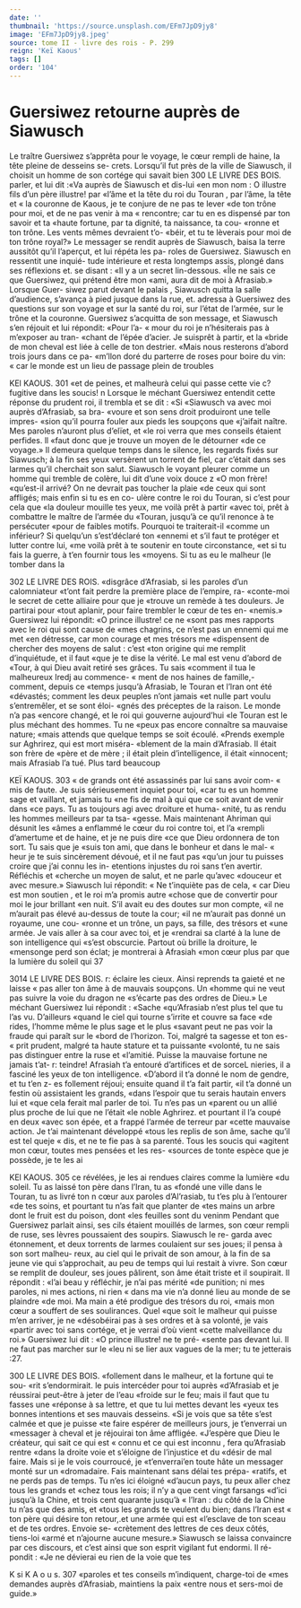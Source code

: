 ```yaml
---
date: ''
thumbnail: 'https://source.unsplash.com/EFm7JpD9jy8'
image: 'EFm7JpD9jy8.jpeg'
source: tome II - livre des rois - P. 299
reign: 'Keï Kaous'
tags: []
order: '104'
---
```


# Guersiwez retourne auprès de Siawusch

Le traître Guersiwez s’apprêta pour le voyage, le
cœur rempli de haine, la tête pleine de desseins se- crets. Lorsqu’il fut près de la ville de Siawusch, il choisit un homme de son cortége qui savait bien
300 LE LIVRE DES BOIS.
parler, et lui dit :«Va auprès de Siawusch et dis-lui «en mon nom : O illustre fils d’un père illustre! par «l’âme et la tête du roi du Touran , par l’âme, la tête et
« la couronne de Kaous, je te conjure de ne pas te lever «de ton trône pour moi, et de ne pas venir à ma
« rencontre; car tu en es dispensé par ton savoir et ta «haute fortune, par ta dignité, ta naissance, ta cou- «ronne et ton trône. Les vents mêmes devraient t’o- «béir, et tu te lèverais pour moi de ton trône royal?»
Le messager se rendit auprès de Siawusch, baisa la terre aussitôt qu’il l’aperçut, et lui répéta les pa-
roles de Guersiwez. Siawusch en ressentit une inquié- tude intérieure et resta longtemps assis, plongé dans
ses réflexions et. se disant : «Il y a un secret lin-dessous.
«Île ne sais ce que Guersiwez, qui prétend être mon
«ami, aura dit de moi à Afrasiab.» Lorsque Guer- siwez parut devant le palais , Siawusch quitta la salle d’audience, s’avança à pied jusque dans la rue, et.
adressa à Guersiwez des questions sur son voyage et sur la santé du roi, sur l’état de l’armée, sur le trône
et la couronne. Guersiwez s’acquitta de son message, et Siawusch s’en réjouit et lui répondit: «Pour l’a-
« mour du roi je n’hésiterais pas à m’exposer au tran-
«chant de l’épée d’acier. Je suisprêt à partir, et la
«bride de mon cheval est liée à celle de ton destrier. «Mais nous resterons d’abord trois jours dans ce pa- «m’llon doré du parterre de roses pour boire du vin:
« car le monde est un lieu de passage plein de troubles

KEl KAOUS. 301 «et de peines, et malheurà celui qui passe cette vie
c? fugitive dans les soucis! n
Lorsque le méchant Guersiwez entendit cette
réponse du prudent roi, il trembla et se dit : «Si «Siawusch va avec moi auprès d’Afrasiab, sa bra- «voure et son sens droit produiront une telle impres- «sion qu’il pourra fouler aux pieds les soupçons que «j’aifait naître. Mes paroles n’auront plus d’elïet, et
«le roi verra que mes conseils étaient perfides. ll «faut donc que je trouve un moyen de le détourner «de ce voyage.» Il demeura quelque temps dans le silence, les regards fixés sur Siawusch; à la fin ses yeux versèrent un torrent de fiel, car c’était dans
ses larmes qu’il cherchait son salut. Siawusch le
voyant pleurer comme un homme qui tremble de colère, lui dit d’une voix douce z «O mon frère! «qu’est-il arrivé? On ne devrait pas toucher la plaie
«de ceux qui sont affligés; mais enfin si tu es en co- ulère contre le roi du Touran, si c’est pour cela que «la douleur mouille tes yeux, me voilà prêt à partir «avec toi, prêt à combattre le maître de l’armée du «Touran, jusqu’à ce qu’il renonce à te persécuter
«pour de faibles motifs. Pourquoi te traiterait-il «comme un inférieur? Si quelqu’un s’est’déclaré ton
«ennemi et s’il faut te protéger et lutter contre lui,
«me voilà prêt à te soutenir en toute circonstance, «et si tu fais la guerre, à t’en fournir tous les «moyens. Si tu as eu le malheur (le tomber dans la

302 LE LlVRE DES ROIS. «disgrâce d’Afrasiab, si les paroles d’un calomniateur
«t’ont fait perdre la première place de l’empire, ra-
«conte-moi le secret de cette alliaire pour que je «trouve un remède à tes douleurs. Je partirai pour «tout aplanir, pour faire trembler le cœur de tes en- «nemis.»
Guersiwez lui répondit: «O prince illustre! ce ne «sont pas mes rapports avec le roi qui sont cause de «mes chagrins, ce n’est pas un ennemi qui me met «en détresse, car mon courage et mes trésors me «dispensent de chercher des moyens de salut : c’est «ton origine qui me remplit d’inquiétude, et il faut
«que je te dise la vérité. Le mal est venu d’abord de
«Tour, à qui Dieu avait retiré ses grâces. Tu sais «comment il tua le malheureux Iredj au commence- « ment de nos haines de famille,- comment, depuis ce «temps jusqu’à Afrasiab, le Touran et l’lran ont été
«dévastés; comment les deux peuples n’ont jamais
«et nulle part voulu s’entremêler, et se sont éloi-
«gnés des préceptes de la raison. Le monde n’a pas «encore changé, et le roi qui gouverne aujourd’hui
«le Touran est le plus méchant des hommes. Tu ne «peux pas encore connaître sa mauvaise nature; «mais attends que quelque temps se soit écoulé. «Prends exemple sur Aghrirez, qui est mort miséra- «blement de la main d’Afrasiab. Il était son frère de
«père et de mère ; il était plein d’intelligence, il était
«innocent; mais Afrasiab l’a tué. Plus tard beaucoup

KEÏ KAOUS. 303 « de grands ont été assassinés par lui sans avoir com-
« mis de faute. Je suis sérieusement inquiet pour toi, «car tu es un homme sage et vaillant, et jamais tu «ne fis de mal à qui que ce soit avant de venir dans «ce pays. Tu as toujours agi avec droiture et huma- «nité, tu as rendu les hommes meilleurs par ta tsa- «gesse. Mais maintenant Ahriman qui désunit les «âmes a enflammé le cœur du roi contre toi, et l’a
«rempli d’amertume et de haine, et je ne puis dire «ce que Dieu ordonnera de ton sort. Tu sais que je «suis ton ami, que dans le bonheur et dans le mal- « heur je te suis sincèrement dévoué, et il ne faut pas «qu’un jour tu puisses croire que j’ai connu les in- etentions injustes du roi sans t’en avertir. Réfléchis et «cherche un moyen de salut, et ne parle qu’avec «douceur et avec mesure.»
Siawusch lui répondit: « Ne t’inquiète pas de cela,
« car Dieu est mon soutien , et le roi m’a promis autre «chose que de convertir pour moi le jour brillant
«en nuit. S’il avait eu des doutes sur mon compte, «il ne m’aurait pas élevé au-dessus de toute la cour;
«il ne m’aurait pas donné un royaume, une cou- «ronne et un trône, un pays, sa fille, des trésors et «une armée. Je vais aller à sa cour avec toi, et je «rendrai sa clarté à la lune de son intelligence qui «s’est obscurcie. Partout où brille la droiture, le «mensonge perd son éclat; je montrerai à Afrasiah «mon cœur plus par que la lumière du soleil qui
37

3014 LE LIVRE DES BOIS.
r: éclaire les cieux. Ainsi reprends ta gaieté et ne laisse
« pas aller ton âme à de mauvais soupçons. Un «homme qui ne veut pas suivre la voie du dragon ne «s’écarte pas des ordres de Dieu.»
Le méchant Guersiwez lui répondit : «Sache «qu’Afrasiab n’est plus tel que tu l’as vu. D’ailleurs
«quand le ciel qui tourne s’irrite et couvre sa face «de rides, l’homme même le plus sage et le plus «savant peut ne pas voir la fraude qui paraît sur le «bord de l’horizon. Toi, malgré ta sagesse et ton es-
« prit prudent, malgré ta haute stature et ta puissante «volonté, tu ne sais pas distinguer entre la ruse et «l’amitié. Puisse la mauvaise fortune ne jamais t’at-
r: teindre! Afrasiah t’a entouré d’artifices et de sorceL
nieries, il a fasciné les yeux de ton intelligence. «D’abord il t’a donné le nom de gendre, et tu t’en
z- es follement réjoui; ensuite quand il t’a fait partir,
«il t’a donné un festin où assistaient les grands, «dans l’espoir que tu serais hautain envers lui et «que cela ferait mal parler de toi. Tu n’es pas un «parent ou un allié plus proche de lui que ne l’était
«le noble Aghrirez. et pourtant il l’a coupé en deux «avec son épée, et a frappé l’armée de terreur par
«cette mauvaise action. Je t’ai maintenant développé «tous les replis de son âme, sache qu’il est tel queje
« dis, et ne te fie pas à sa parenté. Tous les soucis qui «agitent mon cœur, toutes mes pensées et les res- «sources de tonte espèce que je possède, je te les ai

KEl KAOUS. 305 ce révélées, je les ai rendues claires comme la lumière
«du soleil. Tu as laissé ton père dans l’Iran, tu as «fondé une ville dans le Touran, tu as livré ton n cœur aux paroles d’Al’rasiab, tu t’es plu à l’entourer
«de tes soins, et pourtant tu n’as fait que planter de «tes mains un arbre dont le fruit est du poison, dont «les feuilles sont du veninm
Pendant que Guersiwez parlait ainsi, ses cils étaient mouillés de larmes, son cœur rempli de ruse,
ses lèvres poussaient des soupirs. Siawusch le re- garda avec étonnement, et deux torrents de larmes coulaient sur ses joues; il pensa à son sort malheu- reux, au ciel qui le privait de son amour, à la fin de sa jeune vie qui s’approchait, au peu de temps qui lui restait à vivre. Son cœur se remplit de douleur, ses joues pâlirent, son âme était triste et il soupirait.
Il répondit : «l’ai beau y réfléchir, je n’ai pas mérité
«de punition; ni mes paroles, ni mes actions, ni rien « dans ma vie n’a donné lieu au monde de se plaindre
«de moi. Ma main a été prodigue des trésors du roi,
«mais mon cœur a souffert de ses soulirances. Quel
«que soit le malheur qui puisse m’en arriver, je ne «désobéirai pas à ses ordres et à sa volonté, je vais «partir avec toi sans cortége, et je verrai d’où vient «cette malveillance du roi.»
Guersiwez lui dit : «O prince illustre! ne te pré- «sente pas devant lui. Il ne faut pas marcher sur le «leu ni se lier aux vagues de la mer; tu te jetterais
:27.

300 LE LIVRE DES BOIS.
«follement dans le malheur, et la fortune qui te sou- «rit s’endormirait. le puis intercéder pour toi auprès «d’Afrasiab et je réussirai peut-être à jeter de l’eau
«froide sur le feu; mais il faut que tu fasses une «réponse à sa lettre, et que tu lui mettes devant les «yeux tes bonnes intentions et ses mauvais desseins. «Si je vois que sa tête s’est calmée et que je puisse
«te faire espérer de meilleurs jours, je t’enverrai un «messager à cheval et je réjouirai ton âme affligée. «J’espère que Dieu le créateur, qui sait ce qui est
« connu et ce qui est inconnu , fera qu’Afrasiab rentre «dans la droite voie et s’éloigne de l’injustice et du «désir de mal faire. Mais si je le vois courroucé, je «t’enverrai’en toute hâte un messager monté sur un «dromadaire. Fais maintenant sans délai tes prépa- «ratifs, et ne perds pas de temps. Tu n’es ici éloigné «d’aucun pays, tu peux aller chez tous les grands et «chez tous les rois; il n’y a que cent vingt farsangs «d’ici jusqu’à la Chine, et trois cent quarante jusqu’à
« l’lran : du côté de la Chine tu n’as que des amis, et
«tous les grands te veulent du bien; dans l’Iran est « ton père qui désire ton retour,.et une armée qui est «l’esclave de ton sceau et de tes ordres. Envoie se- «crètement des lettres de ces deux côtés, tiens-loi «armé et n’ajourne aucune mesure.»
Siawusch se laissa convaincre par ces discours, et c’est ainsi que son esprit vigilant fut endormi. Il ré- pondit : «Je ne dévierai eu rien de la voie que tes

K si K A o u s. 307 «paroles et tes conseils m’indiquent, charge-toi de
«mes demandes auprès d’Afrasiab, maintiens la paix «entre nous et sers-moi de guide.»
